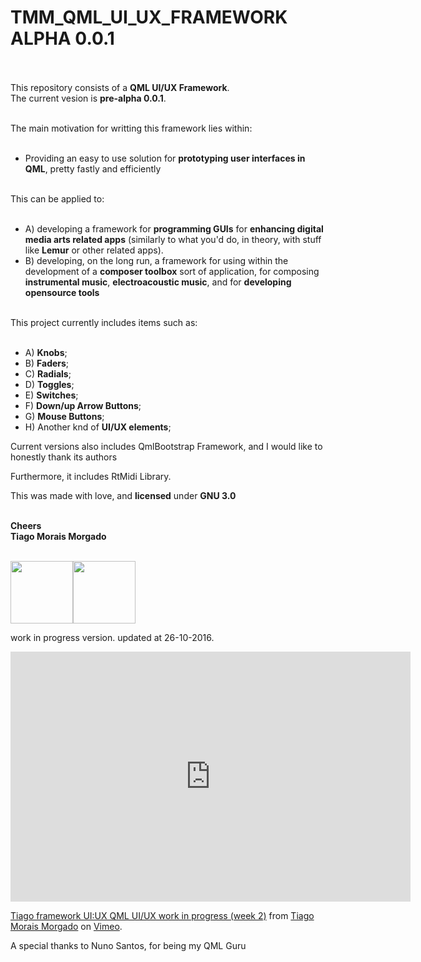 
# **TMM_QML_UI_UX_FRAMEWORK ALPHA 0.0.1** <br/><br/>

This repository consists of a **QML UI/UX Framework**.<br/>
The current vesion is **pre-alpha 0.0.1**. <br/><br/>

The main motivation for writting this framework lies within: <br/><br/>

-	Providing an easy to use solution for **prototyping user interfaces in QML**, pretty fastly and efficiently <br/><br/>

This can be applied to: <br/><br/>

-	A) developing a framework for **programming GUIs** for **enhancing digital media arts related apps** (similarly to what you'd do, in theory, with stuff like **Lemur** or other related apps). <br/>
-	B) developing, on the long run, a framework for using within the development of a **composer toolbox** sort of application, for composing **instrumental music**, **electroacoustic music**, and for **developing opensource tools**<br/><br/>

This project currently includes items such as: <br/><br/>

-	A) **Knobs**; <br/>
-	B) **Faders**; <br/>
-	C) **Radials**; <br/>
-	D) **Toggles**; <br/>
-	E) **Switches**; <br/>
-	F) **Down/up Arrow Buttons**; <br/>
-	G) **Mouse Buttons**; <br/>
-	H) Another knd of **UI/UX elements**; <br/>

Current versions also includes QmlBootstrap Framework, and I would like to honestly thank its authors<br/>

Furthermore, it includes RtMidi Library.

This was made with love, and **licensed** under **GNU 3.0** <br/><br/>

**Cheers**<br/>
**Tiago Morais Morgado** <br/><br/>

<img src="http://www.zoomdigital.com.br/img/2011/02/qtcreator.png" height="100" width="100"><a href="https://www.qt.io"></a></img><img src="http://torquemag-hhvm.s3.amazonaws.com/uploads/2013/08/gnu-gpl-logo.png" height="100" width="100"><a href="https://en.wikipedia.org/wiki/GNU_General_Public_License"></a><img>

work in progress version. updated at 26-10-2016.

<iframe src="https://player.vimeo.com/video/188973909" width="640" height="400" frameborder="0" webkitallowfullscreen mozallowfullscreen allowfullscreen></iframe>
<p><a href="https://vimeo.com/188973909">Tiago framework UI:UX QML UI/UX work in progress (week 2)</a> from <a href="https://vimeo.com/tiagomoraismorgado">Tiago Morais Morgado</a> on <a href="https://vimeo.com">Vimeo</a>.</p>

A special thanks to Nuno Santos, for being my QML Guru
